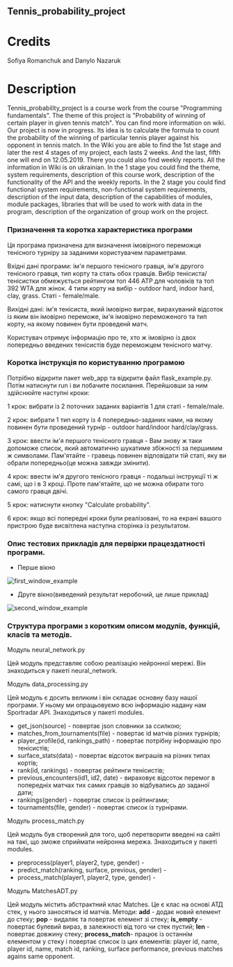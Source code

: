 ## Tennis_probability_project ##
# Credits #
Sofiya Romanchuk and Danylo Nazaruk 
# Description #
Tennis_probability_project is a course work from the course "Programming fundamentals". 
The theme of this project is "Probability of winning of certain player in given tennis match". You can find more information on wiki. Our project is now in progress. Its idea is to calculate the formula to count the probability of the winning of particular tennis player against his opponent in tennis match.
In the Wiki you are able to find the 1st stage and later the rest 4 stages of my project, each lasts 2 weeks. And the last, fifth one will end on 12.05.2019. There you could also find weekly reports. All the information in Wiki is on ukrainian.
In the 1 stage you could find the theme, system requirements, description of this course work, description of the functionality of the API and the weekly reports.
In the 2 stage you could find functional system requirements, non-functional system requirements, description of the input data, description of the capabilities of modules, module packages, libraries that will be used to work with data in the program, description of the organization of group work on the project.
### Призначення та коротка характеристика програми ###
Ця програма призначена для визначення імовірного переможця тенісного турніру за заданими користувачем параметрами. 

Вхідні дані програми: ім'я першого тенісного гравця, ім'я другого тенісного гравця, тип корту та стать обох гравців. Вибір тенісиста/тенісистки обмежується рейтингом топ 446 ATP для чоловіків та топ 392 WTA для жінок. 4 типи корту на вибір - outdoor hard, indoor hard, clay, grass. Статі - female/male.

Вихідні дані: ім'я тенісиста, який імовірно виграє, вирахуваний відсоток із яким він імовірно переможе, ім'я імовірно переможеного та тип корту, на якому повинен бути проведенй матч.

Користувач отримує інформацію про те, хто ж імовірно із двох попередньо введених тенісистів буде переможцем тенісного матчу. 

### Коротка інструкція по користуванню програмою ###
Потрібно відкрити пакет web_app та відкрити файл flask_example.py. Потім натиснути run і ви побачите посилання. Перейшовши за ним здійснюйте наступні кроки:

  1 крок: вибрати із 2 поточних заданих варіантів 1 для статі - female/male. 
  
  2 крок: вибрати 1 тип корту із 4 попередньо-заданих нами, на якому повинен бути проведений турнір - outdoor hard/indoor hard/clay/grass.
  
  3 крок: ввести ім'я першого тенісного гравця - Вам знову ж таки допоможе список, який автоматично шукатиме збіжності за першимим ж символами. Пам'ятайте - гравець повинен відповідати тій статі, яку ви обрали попередньо(це можна завжди змінити).
  
  4 крок: ввести ім'я другого тенісного гравця - подальші інструкції ті ж самі, що і в 3 кроці. Проте пам'ятайте, що не можна обирати того самого гравця двічі.
  
  5 крок: натиснути кнопку "Calculate probability".
  
  6 крок: якщо всі попередні кроки були реалізовані, то на екрані вашого пристрою буде висвітлена наступна сторінка із результатом.
  
### Опис тестових прикладів для первірки працездатності програми. ###
* Перше вікно

![first_window_example](https://user-images.githubusercontent.com/47135579/57972131-38ba3880-799f-11e9-84ef-8fc3d1c02468.png)

* Друге вікно(виведений результат неробочий, це лише приклад)

![second_window_example](https://user-images.githubusercontent.com/47135579/57972137-466fbe00-799f-11e9-8864-d17678529116.png)

### Структура програми з коротким описом модулів, функцій, класів та методів. ###
Модуль neural_network.py

Цей модуль представляє собою реалізацію нейронної мережі. Він знаходиться у пакеті neural_network.

Модуль data_processing.py

Цей модуль є досить великим і він складає основну базу нашої програми. У ньому ми опрацьовуємо всю інформацію надану нам Sportradar API. Знаходиться у пакеті modules.
* get_json(source) - повертає json словники за ссилкою;
* matches_from_tournaments(file) - повертає id матчів різних турнірів;
* player_profile(id, rankings_path) - повертає потрібну інформацію про тенісистів;
* surface_stats(data) - повертає відсоток виграшів на різних типах кортів;
* rank(id, rankings) - повертає рейтинги тенісистів;
* previous_encounters(id1, id2, date) - вираховує відсоток перемог в попередніх матчах тих самих гравців зо відбувались до заданої дати;
* rankings(gender) - повертає список із рейтингами;
* tournaments(file, gender) - повертає список із турнірами. 

Модуль process_match.py

Цей модуль був створений для того, щоб перетворити введені на сайті на такі, що зможе сприймати нейронна мережа. Знаходиться у пакеті modules.
* preprocess(player1, player2, type, gender) - 
* predict_match(ranking, surface, previous, gender) - 
* process_match(player1, player2, type, gender) - 

Модуль MatchesADT.py

Цей модуль містить абстрактний клас Matches. Це є клас на основі АТД стек, у нього заносяться id матчів. Методи: **add** - додає новий елемент до стеку; **pop** - видаляє та повертає елемент зі стеку; **is_empty** - повертає булевий вираз, в залежності від того чи стек пустий; **__len__** - повертає довжину стеку; **process_match**- працює із останнім елементом у стеку і повертає список із цих елементів: player id, name, player id, name, match id, ranking, surface performance, previous matches agains same opponent.  
